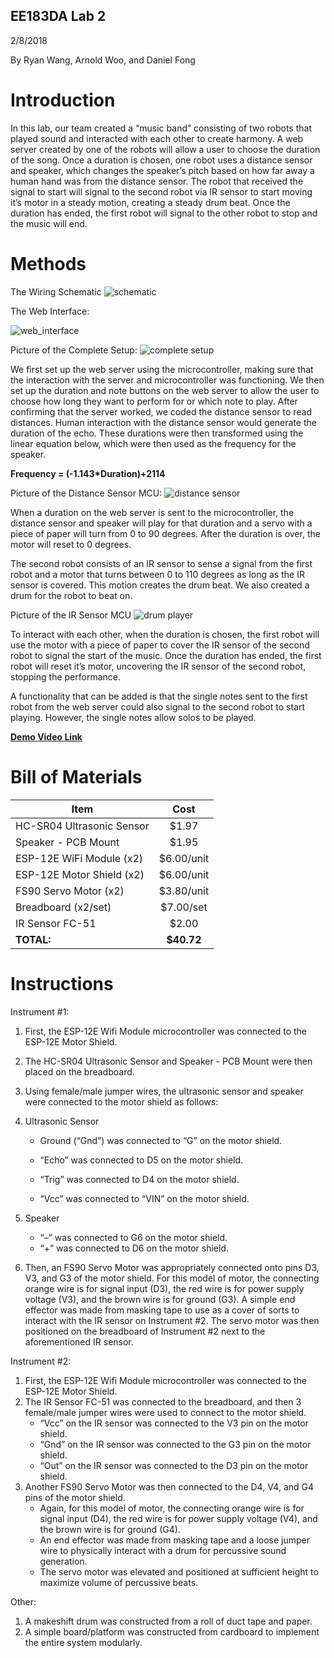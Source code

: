 ## EE183DA Lab 2
2/8/2018


By Ryan Wang, Arnold Woo, and Daniel Fong

# Introduction

In this lab, our team created a “music band” consisting of two robots that played sound and interacted with each other to create harmony. A web server created by one of the robots will allow a user to choose the duration of the song. Once a duration is chosen, one robot uses a distance sensor and speaker, which changes the speaker’s pitch based on how far away a human hand was from the distance sensor. The robot that received the signal to start will signal to the second robot via IR sensor to start moving it’s motor in a steady motion, creating a steady drum beat. Once the duration has ended, the first robot will signal to the other robot to stop and the music will end.


# Methods

The Wiring Schematic
![schematic](https://user-images.githubusercontent.com/36172219/35955709-f19cb0a8-0c45-11e8-80e0-d800c075a4f3.png)


The Web Interface:


![web_interface](https://user-images.githubusercontent.com/36172219/35955859-f0f85e62-0c46-11e8-8117-6e209004e597.png)


Picture of the Complete Setup:
![complete setup](https://user-images.githubusercontent.com/36172219/35955973-ad029960-0c47-11e8-866a-4b2d71944621.jpg)


We first set up the web server using the microcontroller, making sure that the interaction with the server and microcontroller was functioning. We then set up the duration and note buttons on the web server to allow the user to choose how long they want to perform for or which note to play. After confirming that the server worked, we coded the distance sensor to read distances. Human interaction with the distance sensor would generate the duration of the echo. These durations were then transformed using the linear equation below, which were then used as the frequency for the speaker.

**Frequency = (-1.143*Duration)+2114**


Picture of the Distance Sensor MCU:
![distance sensor](https://user-images.githubusercontent.com/36172219/35955974-ad1e2b76-0c47-11e8-9a70-e22d8a0e2edd.jpg)

When a duration on the web server is sent to the microcontroller, the distance sensor and speaker will play for that duration and a servo with a piece of paper will turn from 0 to 90 degrees. After the duration is over, the motor will reset to 0 degrees.


The second robot consists of an IR sensor to sense a signal from the first robot and a motor that turns between 0 to 110 degrees as long as the IR sensor is covered. This motion creates the drum beat. We also created a drum for the robot to beat on.


Picture of the IR Sensor MCU
![drum player](https://user-images.githubusercontent.com/36172219/35955975-ad3a9130-0c47-11e8-9244-651e28aa7c81.jpg)

To interact with each other, when the duration is chosen, the first robot will use the motor with a piece of paper to cover the IR sensor of the second robot to signal the start of the music. Once the duration has ended, the first robot will reset it’s motor, uncovering the IR sensor of the second robot, stopping the performance.

A functionality that can be added is that the single notes sent to the first robot from the web server could also signal to the second robot to start playing. However, the single notes allow solos to be played.


[**Demo Video Link**](https://youtu.be/P9-WKYurkpA)


# Bill of Materials
| Item     | Cost         |
|----------|:------------:|
|HC-SR04 Ultrasonic Sensor|$1.97|
|Speaker - PCB Mount|$1.95|
|ESP-12E WiFi Module (x2)|$6.00/unit|
|ESP-12E Motor Shield (x2)|$6.00/unit|
|FS90 Servo Motor (x2)|$3.80/unit|
|Breadboard (x2/set)|$7.00/set|
|IR Sensor FC-51|$2.00|
|**TOTAL:**|**$40.72**|

# Instructions
Instrument #1:


1. First, the ESP-12E Wifi Module microcontroller was connected to the ESP-12E Motor Shield.
2. The HC-SR04 Ultrasonic Sensor and Speaker - PCB Mount were then placed on the breadboard.
3. Using female/male jumper wires, the ultrasonic sensor and speaker were connected to the motor shield as follows:

4. Ultrasonic Sensor
    * Ground (“Gnd”) was connected to “G” on the motor shield.
    
    * “Echo” was connected to D5 on the motor shield.
   
    * “Trig” was connected to D4 on the motor shield.
    
    * “Vcc” was connected to “VIN” on the motor shield. 
    
5. Speaker
      
    * “–” was connected to G6 on the motor shield.
    * “+” was connected to D6 on the motor shield.
    
6. Then, an FS90 Servo Motor was appropriately connected onto pins D3, V3, and G3 of the motor shield. For this model of motor, the connecting orange wire is for signal input (D3), the red wire is for power supply voltage (V3), and the brown wire is for ground (G3). A simple end effector was made from masking tape to use as a cover of sorts to interact with the IR sensor on Instrument #2. The servo motor was then positioned on the breadboard of Instrument #2 next to the aforementioned IR sensor.


Instrument #2:
1. First, the ESP-12E Wifi Module microcontroller was connected to the ESP-12E Motor Shield.
2. The IR Sensor FC-51 was connected to the breadboard, and then 3 female/male jumper wires were used to connect to the motor shield.
    * “Vcc” on the IR sensor was connected to the V3 pin on the motor shield.
    * “Gnd” on the IR sensor was connected to the G3 pin on the motor shield.
    * “Out” on the IR sensor was connected to the D3 pin on the motor shield.
3. Another FS90 Servo Motor was then connected to the D4, V4, and G4 pins of the motor shield.
    * Again, for this model of motor, the connecting orange wire is for signal input (D4), the red wire is for power supply voltage (V4), and the brown wire is for ground (G4).
    * An end effector was made from masking tape and a loose jumper wire to physically interact with a drum for percussive sound generation.
    * The servo motor was elevated and positioned at sufficient height to maximize volume of percussive beats.


Other:
1. A makeshift drum was constructed from a roll of duct tape and paper.
2. A simple board/platform was constructed from cardboard to implement the entire system modularly.
